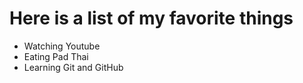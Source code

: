 # Here is a list of my favorite things
- Watching Youtube
- Eating Pad Thai
- Learning Git and GitHub

